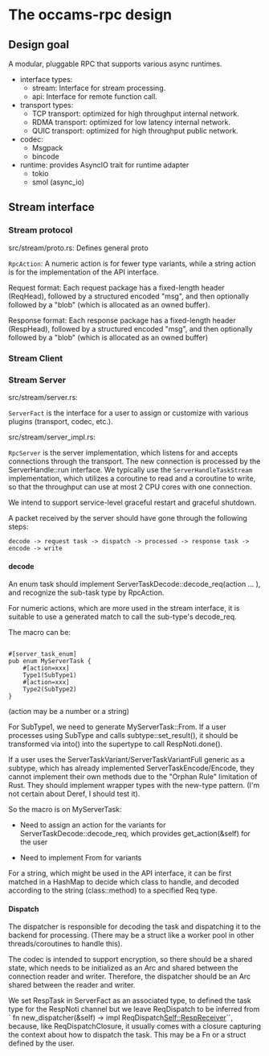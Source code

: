 # The occams-rpc design

## Design goal

A modular, pluggable RPC that supports various async runtimes.

* interface types:
  - stream: Interface for stream processing.
  - api: Interface for remote function call.
* transport types:
  - TCP transport: optimized for high throughput internal network.
  - RDMA transport: optimized for low latency internal network.
  - QUIC transport: optimized for high throughput public network.
* codec:
  - Msgpack
  - bincode
* runtime: provides AsyncIO trait for runtime adapter
  - tokio
  - smol (async_io)

## Stream interface

### Stream protocol

src/stream/proto.rs: Defines general proto

`RpcAction`: A numeric action is for fewer type variants, while a string action is for the implementation of the API interface.

Request format: Each request package has a fixed-length header (ReqHead), followed by a structured encoded "msg", and then optionally followed by a "blob" (which is allocated as an owned buffer).

Response format: Each response package has a fixed-length header (RespHead), followed by a structured encoded "msg", and then optionally followed by a "blob" (which is allocated as an owned buffer)

### Stream Client


### Stream Server

src/stream/server.rs:

`ServerFact` is the interface for a user to assign or customize with various plugins (transport, codec, etc.).

src/stream/server_impl.rs:

`RpcServer` is the server implementation, which listens for and accepts connections through the transport. The new connection is processed by the ServerHandle::run interface. We typically use the `ServerHandleTaskStream` implementation, which utilizes a coroutine to read and a coroutine to write, so that the throughput can use at most 2 CPU cores with one connection.

We intend to support service-level graceful restart and graceful shutdown.

A packet received by the server should have gone through the following steps:

    decode -> request task -> dispatch -> processed -> response task -> encode -> write

#### decode

An enum task should implement ServerTaskDecode::decode_req(action ... ), and recognize the sub-task type by RpcAction.

For numeric actions, which are more used in the stream interface, it is suitable to use a generated match to call the sub-type's decode_req.

The macro can be:

```

#[server_task_enum]
pub enum MyServerTask {
    #[action=xxx]
    Type1(SubType1)
    #[action=xxx]
    Type2(SubType2)
}
```

(action may be a number or a string)

For SubType1, we need to generate MyServerTask::From<SubType1>. If a user processes using SubType and calls subtype::set_result(), it should be transformed via into() into the supertype to call RespNoti.done().

If a user uses the ServerTaskVariant/ServerTaskVariantFull generic as a subtype, which has already implemented ServerTaskEncode/Encode, they cannot implement their own methods due to the "Orphan Rule" limitation of Rust. They should implement wrapper types with the new-type pattern. (I'm not certain about Deref, I should test it).

So the macro is on MyServerTask:

* Need to assign an action for the variants for ServerTaskDecode::decode_req, which provides get_action(&self) for the user

* Need to implement From for variants

For a string, which might be used in the API interface, it can be first matched in a HashMap to decide which class to handle, and decoded according to the string (class::method) to a specified Req type.


#### Dispatch

The dispatcher is responsible for decoding the task and dispatching it to the backend for processing. (There may be a struct like a worker pool in other threads/coroutines to handle this).

The codec is intended to support encryption, so there should be a shared state, which needs to be initialized as an Arc<Codec> and shared between the connection reader and writer. Therefore, the dispatcher should be an Arc shared between the reader and writer.

We set RespTask in ServerFact as an associated type, to defined the task type for the RespNoti channel but we leave ReqDispatch to be inferred from
` fn new_dispatcher(&self) -> impl ReqDispatch<Self::RespReceiver>``, because, like ReqDispatchClosure, it usually comes with a closure capturing the context about how to dispatch the task. This may be a Fn or a struct defined by the user.
